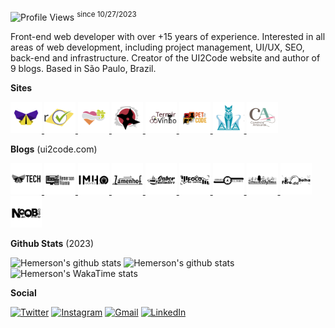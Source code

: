 ![Profile Views](https://komarev.com/ghpvc/?username=ui2code) <sup>since 10/27/2023</sup>

Front-end web developer with over +15 years of experience. Interested in all areas of web development, including project management, UI/UX, SEO, back-end and infrastructure. Creator of the UI2Code website and author of 9 blogs. Based in São Paulo, Brazil.

**Sites**

<a href="https://ui2code.com" title="UI2Code">
  <img src="./resources/sites/ui2code.svg" width="50" />
</a>
<a href="https://votacaobrasil.com.br" title="Votação Brasil">
  <img src="./resources/sites/votacaobrasil.svg" width="50" />
</a>
<a href="https://opresentear.com.br" title="O Presentear">
  <img src="./resources/sites/opresentear.svg" width="50" />
</a>
<a href="https://togakurecss.com" title="Togakure CSS">
  <img src="./resources/sites/togakure.svg" width="50" />
</a>
<a href="https://terroirdovinho.com.br" title="Terroir do Vinho">
  <img src="./resources/sites/terroirdovinho.svg" width="50" />
</a>
<a href="https://pet2code.com" title="Pet2Code">
  <img src="./resources/sites/pet2code.svg" width="50" />
</a>
<a href="https://skillblend.com.br" title="Skill Blend">
  <img src="./resources/sites/skillblend.svg" width="50" />
</a>
<a href="https://comercioartesanal.com" title="Comércio Artesanal">
  <img src="./resources/sites/comercioartesanal.svg" width="50" />
</a>


**Blogs** (ui2code.com)

<a href="https://ui2code.com/blogs/tecnologia" title="Tecnologia">
  <img src="./resources/blogs/tecnologia.svg" width="50" />
</a>
<a href="https://ui2code.com/blogs/hemersonvianna" title="Hemerson Vianna">
  <img src="./resources/blogs/hemersonvianna.svg" width="50" />
</a>
<a href="https://ui2code.com/blogs/imhomovies" title="IMHO Movies">
  <img src="./resources/blogs/imhomovies.svg" width="50" />
</a>
<a href="https://ui2code.com/blogs/zamenhof" title="Zamenhof">
  <img src="./resources/blogs/zamenhof.svg" width="50" />
</a>
<a href="https://ui2code.com/blogs/saborinstintivo" title="Sabor Instintivo">
  <img src="./resources/blogs/saborinstintivo.svg" width="50" />
</a>
<a href="https://ui2code.com/blogs/foconocapital" title="Foco no Capital">
  <img src="./resources/blogs/foconocapital.svg" width="50" />
</a>
<a href="https://ui2code.com/blogs/jornadarelevante" title="Jornada Relevante">
  <img src="./resources/blogs/jornadarelevante.svg" width="50" />
</a>
<a href="https://ui2code.com/blogs/sonusetrhythmus" title="Sonus et Rhythmus">
  <img src="./resources/blogs/sonusetrhythmus.svg" width="50" />
</a>
<a href="https://ui2code.com/blogs/foradabolha" title="Fora da Bolha">
  <img src="./resources/blogs/foradabolha.svg" width="50" />
</a>
<a href="https://ui2code.com/blogs/noobdaera8bits" title="Noob da Era 8 Bits">
  <img src="./resources/blogs/noobdaera8bits.svg" width="50" />
</a>

**Github Stats** (2023)

![Hemerson's github stats](https://github-readme-stats.vercel.app/api?username=ui2code\&rank_icon=percentile\&theme=tokyonight\&hide=contribs,stars\&show=reviews,prs_merged\&include_all_commits=true&show_icons=true\&count_private=true\&role=OWNER,ORGANIZATION_MEMBER,COLLABORATOR\&include_orgs=true\&custom_title=\&hide_border=true\&n=n101)
![Hemerson's github stats](https://github-readme-streak-stats.herokuapp.com?user=ui2code&theme=tokyonight&hide_border=true&card_width=200&date_format=M%20j%5B%2C%20Y%5D&hide_current_streak=true&hide_longest_streak=true)
![Hemerson's WakaTime stats](https://github-readme-stats.vercel.app/api/wakatime?username=ui2code\&hide_border=true\&layout=compact\&theme=tokyonight\&langs_count=8&hide=properties&custom_title=Most%20Used%20Languages\&range=all_time)

**Social**

[![Twitter](https://img.shields.io/badge/Twitter-1DA1F2?style=for-the-badge&logo=twitter&logoColor=white)](https://twitter.com/ui2code)
[![Instagram](https://img.shields.io/badge/Instagram-E4405F?style=for-the-badge&logo=instagram&logoColor=white)](https://instagram.com/ui2code)
[![Gmail](https://img.shields.io/badge/Gmail-D14836?style=for-the-badge&logo=gmail&logoColor=white)](mailto:hemerson.lourenco@gmail.com)
[![LinkedIn](https://img.shields.io/badge/LinkedIn-0077B5?style=for-the-badge&logo=linkedin&logoColor=white)](https://www.linkedin.com/in/hemersonvianna)
